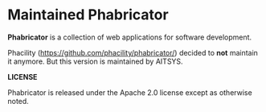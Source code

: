 # Maintained Phabricator

**Phabricator** is a collection of web applications for software development.

Phacility (https://github.com/phacility/phabricator/) decided to **not** maintain it anymore.
But this version is maintained by AITSYS.

**LICENSE**

Phabricator is released under the Apache 2.0 license except as otherwise noted.
